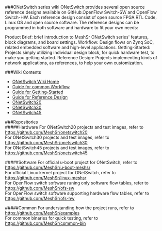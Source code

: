 ###ONetSwitch series wiki
ONetSwitch provides several open source reference designs available on GitHub:OpenFlow Switch-SW and OpenFlow Switch-HW. Each reference design consist of open source FPGA RTL Code, Linux OS and open source software. The reference designs can be programmed in both software and hardware to fit your own needs:

Product Brief: brief introduction to MeshSr ONetSwitch series' features, block diagrams, and board settings. 
Workflow: Design flows on Zynq SoC, related embedded software and high-level applications.
Getting-Started: Projects simply utilizing individual design block, for quick hardware test, to make you getting started.
Reference Design: Projects implementing kinds of network applications, as references, to help your own customization.



###Wiki Contents
* [ONetSwitch Wiki Home](https://github.com/meshsr/wiki/wiki)  
* [Guide for common Workflow](https://github.com/MeshSr/wiki/wiki/Guide-Workflow)  
* [Guide for Getting-Started](https://github.com/MeshSr/wiki/wiki/Guide-Getting-Started)  
* [Guide for Reference Design](https://github.com/MeshSr/wiki/wiki/Guide-Reference-Design)  
* [ONetSwitch20](https://github.com/MeshSr/wiki/wiki/ONetSwitch20)
* [ONetSwitch30](https://github.com/MeshSr/wiki/wiki/ONetSwitch30)
* [ONetSwitch45](https://github.com/MeshSr/wiki/wiki/ONetSwitch45)

###Repositories  
#####Hardware
For ONetSwitch20 projects and test images, refer to https://github.com/MeshSr/onetswitch20  
For ONetSwitch30 projects and test images, refer to https://github.com/MeshSr/onetswitch30  
For ONetSwitch45 projects and test images, refer to https://github.com/MeshSr/onetswitch45  

#####Software
For official u-boot project for ONetSwitch, refer to https://github.com/MeshSr/u-boot-meshsr  
For official Linux kernel project for ONetSwitch, refer to https://github.com/MeshSr/linux-meshsr  
For OpenFlow switch software runing only software flow tables, refer to https://github.com/MeshSr/ofs-sw  
For OpenFlow switch software supporting hardware flow tables, refer to https://github.com/MeshSr/ofs-hw  

#####Common
For understanding how the project runs, refer to https://github.com/MeshSr/examples  
For common binaries for quick testing, refer to https://github.com/MeshSr/common-bin  
